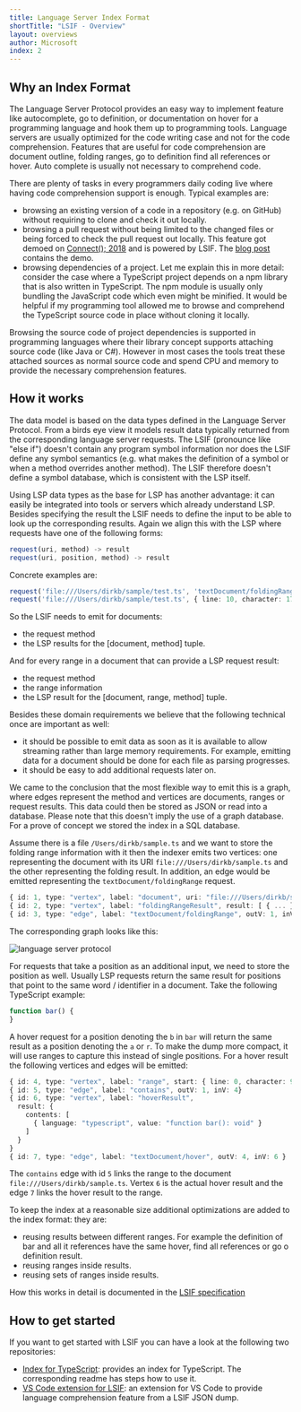 ```yaml
---
title: Language Server Index Format
shortTitle: "LSIF - Overview"
layout: overviews
author: Microsoft
index: 2
---
```


## Why an Index Format

The Language Server Protocol provides an easy way to implement feature like autocomplete, go to definition, or documentation on hover for a programming language and hook them up to programming tools. Language servers are usually optimized for the code writing case and not for the code comprehension. Features that are useful for code comprehension are document outline, folding ranges, go to definition find all references or hover. Auto complete is usually not necessary to comprehend code.

There are plenty of tasks in every programmers daily coding live where having code comprehension support is enough. Typical examples are:

- browsing an existing version of a code in a repository (e.g. on GitHub) without requiring to clone and check it out locally.
- browsing a pull request without being limited to the changed files or being forced to check the pull request out locally. This feature got demoed on [Connect(); 2018](https://news.microsoft.com/connect-2018/) and is powered by LSIF. The [blog post](https://code.visualstudio.com/blogs/2018/12/04/rich-navigation) contains the demo.
- browsing dependencies of a project. Let me explain this in more detail: consider the case where a TypeScript project depends on a npm library that is also written in TypeScript. The npm module is usually only bundling the JavaScript code which even might be minified. It would be helpful if my programming tool allowed me to browse and comprehend the TypeScript source code in place without cloning it locally.

Browsing the source code of project dependencies is supported in programming languages where their library concept supports attaching source code (like Java or C#). However in most cases the tools treat these attached sources as normal source code and spend CPU and memory to provide the necessary comprehension features.

## How it works

The data model is based on the data types defined in the Language Server Protocol. From a birds eye view it models result data typically returned from the corresponding language server requests. The LSIF (pronounce like "else if") doesn't contain any program symbol information nor does the LSIF define any symbol semantics (e.g. what makes the definition of a symbol or when a method overrides another method). The LSIF therefore doesn't define a symbol database, which is consistent with the LSP itself.

Using LSP data types as the base for LSP has another advantage: it can easily be integrated into tools or servers which already understand LSP. Besides specifying the result the LSIF needs to define the input to be able to look up the corresponding results. Again we align this with the LSP where requests have one of the following forms:

```typescript
request(uri, method) -> result
request(uri, position, method) -> result
```

Concrete examples are:

```typescript
request('file:///Users/dirkb/sample/test.ts', 'textDocument/foldingRange') -> FoldingRange[];
request('file:///Users/dirkb/sample/test.ts', { line: 10, character: 17 }, 'textDocument/hover') -> Hover;
```

So the LSIF needs to emit for documents:
- the request method
- the LSP results for the [document, method] tuple.

And for every range in a document that can provide a LSP request result:
- the request method
- the range information
- the LSP result for the [document, range, method] tuple.

Besides these domain requirements we believe that the following technical once are important as well:

- it should be possible to emit data as soon as it is available to allow streaming rather than large memory requirements. For example, emitting data for a document should be done for each file as parsing progresses.
- it should be easy to add additional requests later on.

We came to the conclusion that the most flexible way to emit this is a graph, where edges represent the method and vertices are documents, ranges or request results. This data could then be stored as JSON or read into a database. Please note that this doesn't imply the use of a graph database. For a prove of concept we stored the index in a SQL database.

Assume there is a file `/Users/dirkb/sample.ts` and we want to store the folding range information with it then the indexer emits two vertices: one representing the document with its URI `file:///Users/dirkb/sample.ts` and the other representing the folding result. In addition, an edge would be emitted representing the `textDocument/foldingRange` request.


```typescript
{ id: 1, type: "vertex", label: "document", uri: "file:///Users/dirkb/sample.ts", languageId: "typescript" }
{ id: 2, type: "vertex", label: "foldingRangeResult", result: [ { ... }, { ... }, ... ] }
{ id: 3, type: "edge", label: "textDocument/foldingRange", outV: 1, inV: 2 }
```

The corresponding graph looks like this:

<img src="./img/hoverResult.png" class="img-fluid" alt="language server protocol">

For requests that take a position as an additional input, we need to store the position as well. Usually LSP requests return the same result for positions that point to the same word / identifier in a document. Take the following TypeScript example:

```typescript
function bar() {
}
```

A hover request for a position denoting the `b` in `bar` will return the same result as a position denoting the `a` or `r`. To make the dump more compact, it will use ranges to capture this instead of single positions. For a hover result the following vertices and edges will be emitted:

```typescript
{ id: 4, type: "vertex", label: "range", start: { line: 0, character: 9}, end: { line: 0, character: 12 } }
{ id: 5, type: "edge", label: "contains", outV: 1, inV: 4}
{ id: 6, type: "vertex", label: "hoverResult",
  result: {
    contents: [
      { language: "typescript", value: "function bar(): void" }
    ]
  }
}
{ id: 7, type: "edge", label: "textDocument/hover", outV: 4, inV: 6 }
```

The `contains` edge with id `5` links the range to the document `file:///Users/dirkb/sample.ts`. Vertex `6` is the actual hover result and the edge `7` links the hover result to the range.

To keep the index at a reasonable size additional optimizations are added to the index format: they are:

- reusing results between different ranges. For example the definition of bar and all it references have the same hover, find all references or go o definition result.
- reusing ranges inside results.
- reusing sets of ranges inside results.

How this works in detail is documented in the [LSIF specification](https://github.com/Microsoft/language-server-protocol/blob/master/indexFormat/specification.md)

## How to get started

If you want to get started with LSIF you can have a look at the following two repositories:

- [Index for TypeScript](https://github.com/Microsoft/lsif-typescript): provides an index for TypeScript. The corresponding readme has steps how to use it.
- [VS Code extension for LSIF](https://github.com/Microsoft/vscode-lsif-extension): an extension for VS Code to provide language comprehension feature from a LSIF JSON dump.

